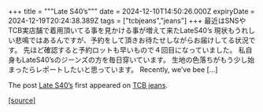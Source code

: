 +++
title = """Late S40’s"""
date = 2024-12-10T14:50:26.000Z
expiryDate = 2024-12-19T20:24:38.389Z
tags = ["tcbjeans","jeans"]
+++
最近はSNSやTCB実店舗で着用頂いてる事を見かける事が増えて来たLateS40’s 現状もうれしい悲鳴ではあるんですが、予約をして頂きお待たせしながらお届けしてる状況です。 先ほど確認すると予約ロットも早いもので４回目になっていました。 私自身もLateS40’sのジーンズの方を毎日穿いています。 生地の色落ちがもう少し始まったらレポートしたいと思っています。 Recently, we’ve bee \[…\]

The post [Late S40’s](http://tcbjeans.com/2024/12/10/50332) first appeared on [TCB jeans](http://tcbjeans.com).

[[source]](http://tcbjeans.com/2024/12/10/50332)
